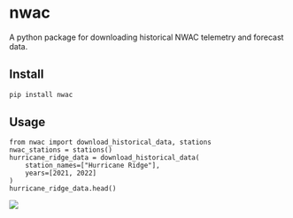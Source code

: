 # nwac

A python package for downloading historical NWAC telemetry and forecast data.

## Install

```bash
pip install nwac
```

## Usage

```
from nwac import download_historical_data, stations
nwac_stations = stations()
hurricane_ridge_data = download_historical_data(
    station_names=["Hurricane Ridge"],
    years=[2021, 2022]
)
hurricane_ridge_data.head()
```

![](backcountry.png)
